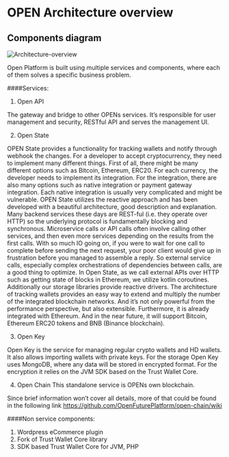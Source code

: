 # OPEN Architecture overview
 
## Components diagram
![Architecture-overview](/images/architecture-overview.svg "Architecture overview")


Open Platform is built using multiple services and components, where each of them solves  a specific business problem.

####Services:

1. Open API

The gateway and bridge to other OPENs services. It’s responsible for user management and security, RESTful API and serves the management UI.

2. Open State

OPEN State provides a functionality for tracking wallets and notify through webhook the changes. For a developer to accept cryptocurrency, they need to implement many different things. First of all, there might be many different options such as Bitcoin, Ethereum, ERC20. For each currency, the developer needs to implement its integration. For the integration, there are also many options such as native integration or payment gateway integration.
Each native integration is usually very complicated and might be vulnerable.
OPEN State utilizes the reactive approach and has been developed with a beautiful architecture, good description and explanation.
Many backend services these days are REST-ful (i.e. they operate over HTTP) so the underlying protocol is fundamentally blocking and synchronous. Microservice calls or API calls often involve calling other services, and then even more services depending on the results from the first calls. With so much IO going on, if you were to wait for one call to complete before sending the next request, your poor client would give up in frustration before you managed to assemble a reply. So external service calls, especially complex orchestrations of dependencies between calls, are a good thing to optimize. In Open State, as we call external APIs over HTTP such as getting state of blocks in Ethereum, we utilize kotlin coroutines. Additionally our storage libraries provide reactive drivers.
The architecture of tracking wallets provides an easy way to extend and multiply the number of the integrated blockchain networks. And it’s not only powerful from the performance perspective, but also extensible. Furthermore, it is already integrated with Ethereum. And in the near future, it will support Bitcoin, Ethereum ERC20 tokens and BNB (Binance blockchain).

3. Open Key

Open Key is the service for managing regular crypto wallets and HD wallets. It also allows importing wallets with private keys. For the storage Open Key uses MongoDB, where any data will be stored in encrypted format. For the encryption it relies on the JVM SDK based on the Trust Wallet Core.

4. Open Chain
This standalone service is OPENs own blockchain.

Since brief information won’t cover all details, more of that could be found in the following link
https://github.com/OpenFuturePlatform/open-chain/wiki


####Non service components:
1. Wordpress eCommerce plugin
2. Fork of Trust Wallet Core library
3. SDK based Trust Wallet Core for JVM, PHP
